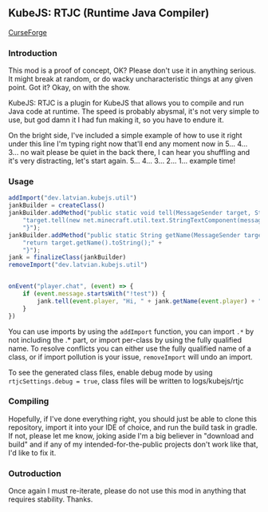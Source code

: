 ## KubeJS: RTJC (Runtime Java Compiler)
[CurseForge](https://www.curseforge.com/minecraft/mc-mods/kubejs-rtjc)
### Introduction
This mod is a proof of concept, OK? Please don't use it in anything serious. It might break at random, or do wacky uncharacteristic things at any given point. Got it? Okay, on with the show.

KubeJS: RTJC is a plugin for KubeJS that allows you to compile and run Java code at runtime. The speed is probably abysmal, it's not very simple to use, but god damn it I had fun making it, so you have to endure it.

On the bright side, I've included a simple example of how to use it right under this line I'm typing right now that'll end any moment now in 5... 4... 3... no wait please be quiet in the back there, I can hear you shuffling and it's very distracting, let's start again. 5... 4... 3... 2... 1... example time!
### Usage
```js
addImport("dev.latvian.kubejs.util")
jankBuilder = createClass()
jankBuilder.addMethod("public static void tell(MessageSender target, String message) {" +
    "target.tell(new net.minecraft.util.text.StringTextComponent(message));" +
    "}");
jankBuilder.addMethod("public static String getName(MessageSender target) {" +
    "return target.getName().toString();" +
    "}");
jank = finalizeClass(jankBuilder)
removeImport("dev.latvian.kubejs.util")


onEvent("player.chat", (event) => {
    if (event.message.startsWith("!test")) {
        jank.tell(event.player, "Hi, " + jank.getName(event.player) + "!");
    }
})
```

You can use imports by using the `addImport` function, you can import `.*` by not including the .* part, or import per-class by using the fully qualified name. To resolve conflicts you can either use the fully qualified name of a class, or if import pollution is your issue, `removeImport` will undo an import.

To see the generated class files, enable debug mode by using `rtjcSettings.debug = true`, class files will be written to logs/kubejs/rtjc

### Compiling
Hopefully, if I've done everything right, you should just be able to clone this repository, import it into your IDE of choice, and run the build task in gradle. If not, please let me know, joking aside I'm a big believer in "download and build" and if any of my intended-for-the-public projects don't work like that, I'd like to fix it.

### Outroduction
Once again I must re-iterate, please do not use this mod in anything that requires stability. Thanks.
